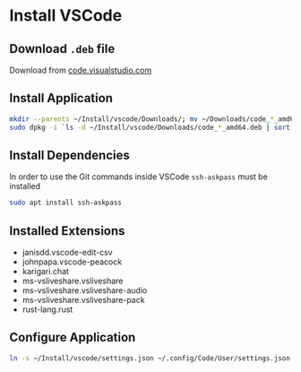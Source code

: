 # Install VSCode

## Download `.deb` file

Download from [code.visualstudio.com](https://code.visualstudio.com/docs/?dv=linux64_deb)

## Install Application

```bash
mkdir --parents ~/Install/vscode/Downloads/; mv ~/Downloads/code_*_amd64.deb $_
sudo dpkg -i `ls -d ~/Install/vscode/Downloads/code_*_amd64.deb | sort | tail -n1`
```

## Install Dependencies
In order to use the Git commands inside VSCode `ssh-askpass` must be installed

```bash
sudo apt install ssh-askpass
```

## Installed Extensions
* janisdd.vscode-edit-csv
* johnpapa.vscode-peacock
* karigari.chat
* ms-vsliveshare.vsliveshare
* ms-vsliveshare.vsliveshare-audio
* ms-vsliveshare.vsliveshare-pack
* rust-lang.rust

## Configure Application
```bash
ln -s ~/Install/vscode/settings.json ~/.config/Code/User/settings.json
```
